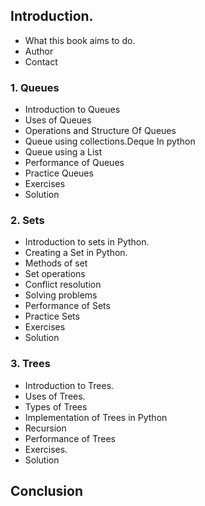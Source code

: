 ## Introduction.
* What this book aims to do.
* Author
* Contact

### 1. Queues
* Introduction to Queues
* Uses of Queues
* Operations and Structure Of Queues
* Queue using collections.Deque In python
* Queue using a List
* Performance of Queues
* Practice Queues
* Exercises
* Solution

### 2. Sets
* Introduction to sets in Python.
* Creating a Set in Python.
* Methods of set
* Set operations
* Conflict resolution
* Solving problems
* Performance of Sets
* Practice Sets
* Exercises
* Solution

### 3. Trees
* Introduction to Trees.
* Uses of Trees.
* Types of Trees
* Implementation of Trees in Python
* Recursion
* Performance of Trees
* Exercises.
* Solution

## Conclusion